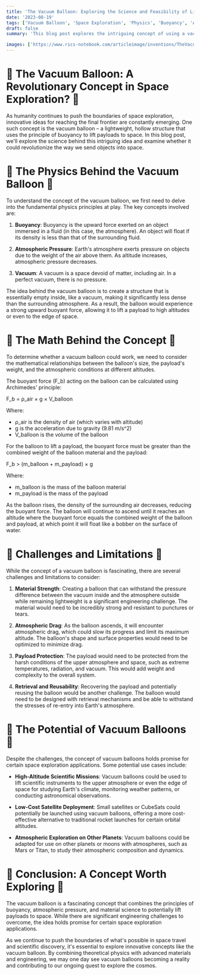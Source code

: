 ```yaml
---
title: 'The Vacuum Balloon: Exploring the Science and Feasibility of Lifting Payloads to Space'
date: '2023-08-19'
tags: ['Vacuum Balloon', 'Space Exploration', 'Physics', 'Buoyancy', 'Atmospheric Pressure']
draft: false
summary: 'This blog post explores the intriguing concept of using a vacuum balloon to lift payloads to space. By examining the physics behind this idea, including buoyancy, atmospheric pressure, and material properties, we delve into the challenges and potential of this innovative approach to space exploration.'

images: ['https://www.rics-notebook.com/articleimage/inventions/TheVacuumBalloon.png']
---
```


# 🎈 The Vacuum Balloon: A Revolutionary Concept in Space Exploration? 🎈

As humanity continues to push the boundaries of space exploration, innovative ideas for reaching the final frontier are constantly emerging. One such concept is the vacuum balloon – a lightweight, hollow structure that uses the principle of buoyancy to lift payloads to space. In this blog post, we'll explore the science behind this intriguing idea and examine whether it could revolutionize the way we send objects into space.

# 🧪 The Physics Behind the Vacuum Balloon 🧪

To understand the concept of the vacuum balloon, we first need to delve into the fundamental physics principles at play. The key concepts involved are:

1. **Buoyancy**: Buoyancy is the upward force exerted on an object immersed in a fluid (in this case, the atmosphere). An object will float if its density is less than that of the surrounding fluid.

2. **Atmospheric Pressure**: Earth's atmosphere exerts pressure on objects due to the weight of the air above them. As altitude increases, atmospheric pressure decreases.

3. **Vacuum**: A vacuum is a space devoid of matter, including air. In a perfect vacuum, there is no pressure.

The idea behind the vacuum balloon is to create a structure that is essentially empty inside, like a vacuum, making it significantly less dense than the surrounding atmosphere. As a result, the balloon would experience a strong upward buoyant force, allowing it to lift a payload to high altitudes or even to the edge of space.

# 🌌 The Math Behind the Concept 🌌

To determine whether a vacuum balloon could work, we need to consider the mathematical relationships between the balloon's size, the payload's weight, and the atmospheric conditions at different altitudes.

The buoyant force (F_b) acting on the balloon can be calculated using Archimedes' principle:

F_b = ρ_air × g × V_balloon

Where:

- ρ_air is the density of air (which varies with altitude)
- g is the acceleration due to gravity (9.81 m/s^2)
- V_balloon is the volume of the balloon

For the balloon to lift a payload, the buoyant force must be greater than the combined weight of the balloon material and the payload:

F_b > (m_balloon + m_payload) × g

Where:

- m_balloon is the mass of the balloon material
- m_payload is the mass of the payload

As the balloon rises, the density of the surrounding air decreases, reducing the buoyant force. The balloon will continue to ascend until it reaches an altitude where the buoyant force equals the combined weight of the balloon and payload, at which point it will float like a bobber on the surface of water.

# 🚀 Challenges and Limitations 🚀

While the concept of a vacuum balloon is fascinating, there are several challenges and limitations to consider:

1. **Material Strength**: Creating a balloon that can withstand the pressure difference between the vacuum inside and the atmosphere outside while remaining lightweight is a significant engineering challenge. The material would need to be incredibly strong and resistant to punctures or tears.

2. **Atmospheric Drag**: As the balloon ascends, it will encounter atmospheric drag, which could slow its progress and limit its maximum altitude. The balloon's shape and surface properties would need to be optimized to minimize drag.

3. **Payload Protection**: The payload would need to be protected from the harsh conditions of the upper atmosphere and space, such as extreme temperatures, radiation, and vacuum. This would add weight and complexity to the overall system.

4. **Retrieval and Reusability**: Recovering the payload and potentially reusing the balloon would be another challenge. The balloon would need to be designed with retrieval mechanisms and be able to withstand the stresses of re-entry into Earth's atmosphere.

# 🔭 The Potential of Vacuum Balloons 🔭

Despite the challenges, the concept of vacuum balloons holds promise for certain space exploration applications. Some potential use cases include:

- **High-Altitude Scientific Missions**: Vacuum balloons could be used to lift scientific instruments to the upper atmosphere or even the edge of space for studying Earth's climate, monitoring weather patterns, or conducting astronomical observations.

- **Low-Cost Satellite Deployment**: Small satellites or CubeSats could potentially be launched using vacuum balloons, offering a more cost-effective alternative to traditional rocket launches for certain orbital altitudes.

- **Atmospheric Exploration on Other Planets**: Vacuum balloons could be adapted for use on other planets or moons with atmospheres, such as Mars or Titan, to study their atmospheric composition and dynamics.

# 🌟 Conclusion: A Concept Worth Exploring 🌟

The vacuum balloon is a fascinating concept that combines the principles of buoyancy, atmospheric pressure, and material science to potentially lift payloads to space. While there are significant engineering challenges to overcome, the idea holds promise for certain space exploration applications.

As we continue to push the boundaries of what's possible in space travel and scientific discovery, it's essential to explore innovative concepts like the vacuum balloon. By combining theoretical physics with advanced materials and engineering, we may one day see vacuum balloons becoming a reality and contributing to our ongoing quest to explore the cosmos.
